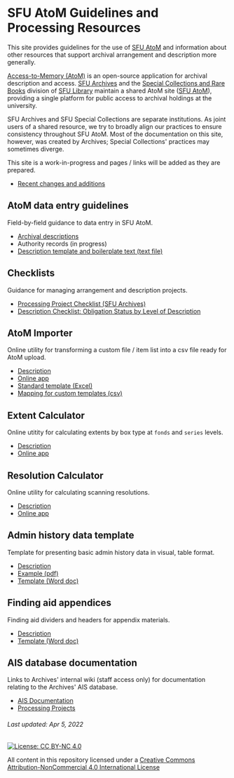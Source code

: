 # SFU AtoM Guidelines and Processing Resources
This site provides guidelines for the use of [SFU AtoM](https://atom.archives.sfu.ca) and information about other resources that support archival arrangement and description more generally.

[Access-to-Memory (AtoM)](https://www.accesstomemory.org/en/) is an open-source application for archival description and access. [SFU Archives](https://www.sfu.ca/archives.html) and the [Special Collections and Rare Books](https://www.lib.sfu.ca/about/branches-depts/special-collections) division of [SFU Library](https://www.lib.sfu.ca) maintain a shared AtoM site ([SFU AtoM](https://atom.archives.sfu.ca)), providing a single platform for public access to archival holdings at the university.

 SFU Archives and SFU Special Collections are separate institutions. As joint users of a shared resource, we try to broadly align our practices to ensure consistency throughout SFU AtoM. Most of the documentation on this site, however, was created by Archives; Special Collections' practices may sometimes diverge.

 This site is a work-in-progress and pages / links will be added as they are prepared.
- [Recent changes and additions](recent-changes-additions.md)

## AtoM data entry guidelines
Field-by-field guidance to data entry in SFU AtoM.
- [Archival descriptions](archival-description/overview.md)
- Authority records (in progress)
- [Description template and boilerplate text (text file)](downloads/description-template.txt)

## Checklists
Guidance for managing arrangement and description projects.
- [Processing Project Checklist (SFU Archives)](resources/archival-processing-checklist.md)
- [Description Checklist: Obligation Status by Level of Description](downloads/checklist-obligation-status.pdf)

## AtoM Importer
Online utility for transforming a custom file / item list into a csv file ready for AtoM upload.
- [Description](resources/atom-importer.md)
- [Online app](https://sfuarchives.shinyapps.io/atom_import/)
- [Standard template (Excel)](downloads/atom-importer-standard.xlsx)
- [Mapping for custom templates (csv)](downloads/atom-importer-mapping.csv)

## Extent Calculator
Online utitity for calculating extents by box type at `fonds` and `series` levels.
- [Description](resources/extent-calculator.md)
- [Online app](https://sfuarchives.shinyapps.io/extent_calculator/)

## Resolution Calculator
Online utility for calculating scanning resolutions.
- [Description](resources/resolution-calculator.md)
- [Online app](https://sfuarchives.shinyapps.io/resolution_calculator/)

## Admin history data template
Template for presenting basic admin history data in visual, table format.
- [Description](resources/admin-history-data-template.md)
- [Example (pdf)](downloads/admin-history-data-example.pdf)
- [Template (Word doc)](downloads/admin-history-data-template.docx)

## Finding aid appendices
Finding aid dividers and headers for appendix materials.
- [Description](resources/finding-aid-appendices.md)
- [Template (Word doc)](downloads/finding-aid-appdenices.docx)

## AIS database documentation
Links to Archives' internal wiki (staff access only) for documentation relating to the Archives' AIS database.
- [AIS Documentation](https://wiki.its.sfu.ca/departments/archives/index.php/AIS_User_Documentation)
- [Processing Projects](https://wiki.its.sfu.ca/departments/archives/index.php/Processing_Projects)

###### Last updated: Apr 5, 2022

[![License: CC BY-NC 4.0](https://img.shields.io/badge/License-CC%20BY--NC%204.0-lightgrey.svg)](https://creativecommons.org/licenses/by-nc/4.0/)

All content in this repository licensed under a [Creative Commons Attribution-NonCommercial 4.0 International License](https://creativecommons.org/licenses/by-nc/4.0/)
